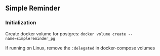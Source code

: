 ## Simple Reminder

### Initialization
Create docker volume for postgres: `docker volume create --name=simplereminder_pg`

If running on Linux, remove the `:delegated` in docker-compose volumes